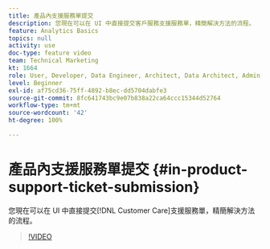 ```yaml
---
title: 產品內支援服務單提交
description: 您現在可以在 UI 中直接提交客戶服務支援服務單，精簡解決方法的流程。
feature: Analytics Basics
topics: null
activity: use
doc-type: feature video
team: Technical Marketing
kt: 1664
role: User, Developer, Data Engineer, Architect, Data Architect, Admin, Leader
level: Beginner
exl-id: af75cd36-75ff-4892-b8ec-dd5704dabfe3
source-git-commit: 8fc641743bc9e07b838a22ca64ccc15344d52764
workflow-type: tm+mt
source-wordcount: '42'
ht-degree: 100%

---
```


# 產品內支援服務單提交 {#in-product-support-ticket-submission}

您現在可以在 UI 中直接提交[!DNL Customer Care]支援服務單，精簡解決方法的流程。

>[!VIDEO](https://video.tv.adobe.com/v/23133/?quality=12&learn=on)
